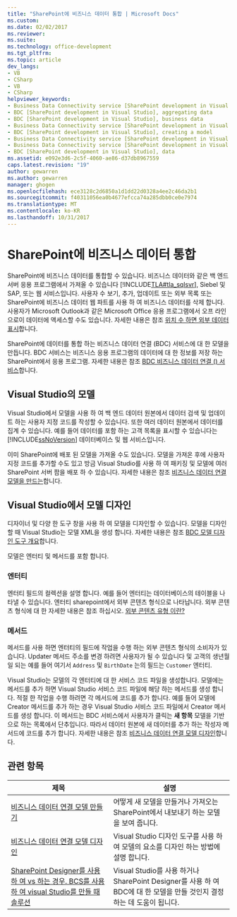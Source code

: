 ```yaml
---
title: "SharePoint에 비즈니스 데이터 통합 | Microsoft Docs"
ms.custom: 
ms.date: 02/02/2017
ms.reviewer: 
ms.suite: 
ms.technology: office-development
ms.tgt_pltfrm: 
ms.topic: article
dev_langs:
- VB
- CSharp
- VB
- CSharp
helpviewer_keywords:
- Business Data Connectivity service [SharePoint development in Visual Studio], business data
- BDC [SharePoint development in Visual Studio], aggregating data
- BDC [SharePoint development in Visual Studio], business data
- Business Data Connectivity service [SharePoint development in Visual Studio], aggregating data
- BDC [SharePoint development in Visual Studio], creating a model
- Business Data Connectivity service [SharePoint development in Visual Studio], creating a model
- Business Data Connectivity service [SharePoint development in Visual Studio], data
- BDC [SharePoint development in Visual Studio], data
ms.assetid: e092e3d6-2c5f-4060-ae86-d37db8967559
caps.latest.revision: "19"
author: gewarren
ms.author: gewarren
manager: ghogen
ms.openlocfilehash: ece3128c2d6850a1d1dd22d0328a4ee2c46da2b1
ms.sourcegitcommit: f40311056ea0b4677efcca74a285dbb0ce0e7974
ms.translationtype: MT
ms.contentlocale: ko-KR
ms.lasthandoff: 10/31/2017
---
```

# <a name="integrating-business-data-into-sharepoint"></a>SharePoint에 비즈니스 데이터 통합
  SharePoint에 비즈니스 데이터를 통합할 수 있습니다. 비즈니스 데이터와 같은 백 엔드 서버 응용 프로그램에서 가져올 수 있습니다 [!INCLUDE[TLA#tla_sqlsvr](../sharepoint/includes/tlasharptla-sqlsvr-md.md)], Siebel 및 SAP, 또는 웹 서비스입니다. 사용자 수 보기, 추가, 업데이트 또는 외부 목록 또는 SharePoint에 비즈니스 데이터 웹 파트를 사용 하 여 비즈니스 데이터를 삭제 합니다.  사용자가 Microsoft Outlook과 같은 Microsoft Office 응용 프로그램에서 오프 라인으로이 데이터에 액세스할 수도 있습니다. 자세한 내용은 참조 [위치 수 하면 외부 데이터 표시](http://go.microsoft.com/fwlink/?LinkId=169295)합니다.  
  
 SharePoint에 데이터를 통합 하는 비즈니스 데이터 연결 (BDC) 서비스에 대 한 모델을 만듭니다. BDC 서비스는 비즈니스 응용 프로그램의 데이터에 대 한 정보를 저장 하는 SharePoint에서 응용 프로그램. 자세한 내용은 참조 [BDC 비즈니스 데이터 연결 () 서비스](http://go.microsoft.com/fwlink/?LinkID=169276)합니다.  
  
## <a name="models-in-visual-studio"></a>Visual Studio의 모델  
 Visual Studio에서 모델을 사용 하 여 백 엔드 데이터 원본에서 데이터 검색 및 업데이트 하는 사용자 지정 코드를 작성할 수 있습니다. 또한 여러 데이터 원본에서 데이터를 집계 수 있습니다. 예를 들어 데이터를 포함 하는 고객 목록을 표시할 수 있습니다는 [!INCLUDE[ssNoVersion](../sharepoint/includes/ssnoversion-md.md)] 데이터베이스 및 웹 서비스입니다.  
  
 이미 SharePoint에 배포 된 모델을 가져올 수도 있습니다. 모델을 가져온 후에 사용자 지정 코드를 추가할 수도 있고 방금 Visual Studio를 사용 하 여 패키징 및 모델에 여러 SharePoint 서버 팜을 배포 하 수 있습니다. 자세한 내용은 참조 [비즈니스 데이터 연결 모델을 만드는](../sharepoint/creating-a-business-data-connectivity-model.md)합니다.  
  
## <a name="designing-a-model-in-visual-studio"></a>Visual Studio에서 모델 디자인  
 디자이너 및 다양 한 도구 창을 사용 하 여 모델을 디자인할 수 있습니다. 모델을 디자인할 때 Visual Studio는 모델 XML을 생성 합니다. 자세한 내용은 참조 [BDC 모델 디자인 도구 개요](../sharepoint/bdc-model-design-tools-overview.md)합니다.  
  
 모델은 엔터티 및 메서드를 포함 합니다.  
  
### <a name="entities"></a>엔터티  
 엔터티 필드의 컬렉션을 설명 합니다. 예를 들어 엔터티는 데이터베이스의 테이블을 나타낼 수 있습니다. 엔터티 sharepoint에서 외부 콘텐츠 형식으로 나타납니다. 외부 콘텐츠 형식에 대 한 자세한 내용은 참조 하십시오. [외부 콘텐츠 유형 이란?](http://go.microsoft.com/fwlink/?LinkId=169293)  
  
### <a name="methods"></a>메서드  
 메서드를 사용 하면 엔터티의 필드에 작업을 수행 하는 외부 콘텐츠 형식의 소비자가 있습니다. Updater 메서드 주소를 변경 하려면 사용자가 될 수 있습니다 및 고객의 생년월일 되는 예를 들어 여기서 `Address` 및 `BirthDate` 는의 필드는 `Customer` 엔터티.  
  
 Visual Studio는 모델의 각 엔터티에 대 한 서비스 코드 파일을 생성합니다. 모델에는 메서드를 추가 하면 Visual Studio 서비스 코드 파일에 해당 하는 메서드를 생성 합니다. 적절 한 작업을 수행 하려면 각 메서드에 코드를 추가 합니다. 예를 들어 모델에 Creator 메서드를 추가 하는 경우 Visual Studio 서비스 코드 파일에서 Creator 메서드를 생성 합니다. 이 메서드는 BDC 서비스에서 사용자가 클릭는 **새 항목** 모델을 기반으로 하는 목록에서 단추입니다. 따라서 데이터 원본에 새 데이터를 추가 하는 작성자 메서드에 코드를 추가 합니다. 자세한 내용은 참조 [비즈니스 데이터 연결 모델 디자인](../sharepoint/designing-a-business-data-connectivity-model.md)합니다.  
  
## <a name="related-topics"></a>관련 항목  
  
|제목|설명|  
|-----------|-----------------|  
|[비즈니스 데이터 연결 모델 만들기](../sharepoint/creating-a-business-data-connectivity-model.md)|어떻게 새 모델을 만들거나 가져오는 SharePoint에서 내보내기 하는 모델을 보여 줍니다.|  
|[비즈니스 데이터 연결 모델 디자인](../sharepoint/designing-a-business-data-connectivity-model.md)|Visual Studio 디자인 도구를 사용 하 여 모델의 요소를 디자인 하는 방법에 설명 합니다.|  
|[SharePoint Designer를 사용 하 여 vs 하는 경우. BCS를 사용 하 여 visual Studio를 만들 때 솔루션](http://go.microsoft.com/fwlink/?LinkID=183448)|Visual Studio를 사용 하거나 SharePoint Designer를 사용 하 여 BDC에 대 한 모델을 만들 것인지 결정 하는 데 도움이 됩니다.|  
  
  